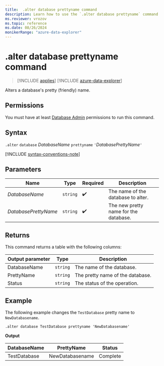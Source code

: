 ```yaml
---
title:  .alter database prettyname command
description: Learn how to use the `.alter database prettyname` command to alter the database's prettyname.
ms.reviewer: vrozov
ms.topic: reference
ms.date: 08/26/2024
monikerRange: "azure-data-explorer"
---
```

# .alter database prettyname command

> [!INCLUDE [applies](../includes/applies-to-version/applies.md)] [!INCLUDE [azure-data-explorer](../includes/applies-to-version/azure-data-explorer.md)]

Alters a database's pretty (friendly) name.

## Permissions

You must have at least [Database Admin](../access-control/role-based-access-control.md) permissions to run this command.

## Syntax

`.alter` `database` *DatabaseName* `prettyname` `'`*DatabasePrettyName*`'`

[!INCLUDE [syntax-conventions-note](../includes/syntax-conventions-note.md)]

## Parameters

|Name|Type|Required|Description|
|--|--|--|--|
|*DatabaseName*| `string` | :heavy_check_mark:|The name of the database to alter.|
|*DatabasePrettyName*| `string` | :heavy_check_mark:|The new pretty name for the database.|

## Returns

This command returns a table with the following columns:

|Output parameter |Type |Description|
|---|---|---|
|DatabaseName | `string` |The name of the database.|
|PrettyName | `string` |The pretty name of the database.|
|Status|`string`|The status of the operation.|

## Example

The following example changes the `TestDatabase` pretty name to `NewDatabasename`.

```kusto
.alter database TestDatabase prettyname 'NewDatabasename'
```

**Output**

|DatabaseName |PrettyName |Status|
|---|---|---|
|TestDatabase| NewDatabasename| Complete|
